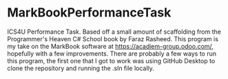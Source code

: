 # MarkBookPerformanceTask
ICS4U Performance Task. Based off a small amount of scaffolding from the Programmer's Heaven C# School book by Faraz Rasheed.
This program is my take on the MarkBook software at https://acadiem-group.odoo.com/, hopefully with a few improvements.
There are probably a few ways to run this program, the first one that I got to work was using GitHub Desktop to clone the repository and running the .sln file locally.
